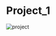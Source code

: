 # Project_1

![project](https://user-images.githubusercontent.com/29871738/28733704-0aa1bc72-73e6-11e7-96a2-2e4940334f20.png)
